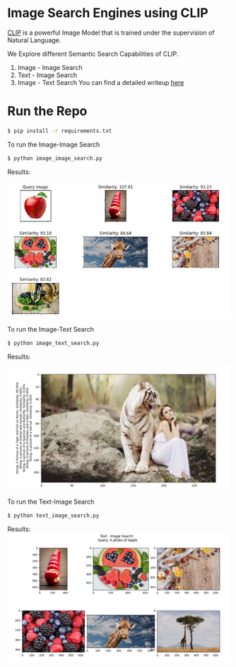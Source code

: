 # Image Search Engines using CLIP
[CLIP](github.com/openai/clip) is a powerful Image Model that is trained under the supervision of Natural Language.

We Explore different Semantic Search Capabilities of CLIP.
1. Image - Image Search 
2. Text - Image Search
3. Image - Text Search
You can find a detailed writeup [here](https://medium.com/@ahmadanis5050/diving-into-clip-by-creating-semantic-image-search-engines-834c8149de56)

# Run the Repo
```bash
$ pip install -r requirements.txt
```

To run the Image-Image Search
```bash
$ python image_image_search.py
```
Results:

![Image Image Results](data/results_image_image.png "Image Image Search")

To run the Image-Text Search
```bash
$ python image_text_search.py
```
Results:

![Image Text Results](data/results_image_text.png "Image Text Search")

To run the Text-Image Search

```bash
$ python text_image_search.py
```
Results:
![Text Image Results](data/results_text_image.png "Text Image Search")
